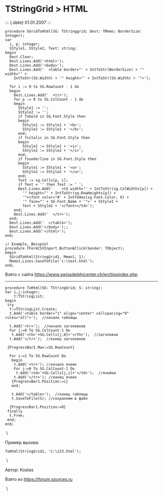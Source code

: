 TStringGrid \> HTML
===================

::: {.date}
01.01.2007
:::

    procedure SGridToHtml(SG: TStringgrid; Dest: TMemo; BorderSize: Integer);
    var 
      i, p: integer;
      SStyle1, SStyle2, Text: string;
    begin
      Dest.Clear;
      Dest.Lines.Add('<html>');
      Dest.Lines.Add('<body>');
      Dest.Lines.Add('  <table border="' + IntToStr(BorderSize) + '" width="' +
        IntToStr(SG.Width) + '" height="' + IntToStr(SG.Width) + '">');
     
      for i := 0 to SG.RowCount - 1 do
      begin
        Dest.Lines.Add('  <tr>');
        for p := 0 to SG.ColCount - 1 do
        begin
          SStyle1 := '';
          SStyle2 := '';
          if fsbold in SG.Font.Style then
          begin
            SStyle1 := SStyle1 + '<b>';
            SStyle2 := SStyle2 + '</b>';
          end;
          if fsitalic in SG.Font.Style then
          begin
            SStyle1 := SStyle1 + '<i>';
            SStyle2 := SStyle2 + '</i>';
          end;
          if fsunderline in SG.Font.Style then
          begin
            SStyle1 := SStyle1 + '<u>';
            SStyle2 := SStyle2 + '</u>';
          end;
          Text := sg.Cells[p, i];
          if Text = '' then Text := ' ';
          Dest.Lines.Add('    <td width="' + IntToStr(sg.ColWidths[p]) +
            '" height="' + IntToStr(sg.RowHeights[p]) +
            '"><font color="#' + IntToHex(sg.Font.Color, 6) +
            '" face="' + SG.Font.Name + '">' + SStyle1 +
            Text + SStyle2 + '</font></td>');
        end;
        Dest.Lines.Add('  </tr>');
      end;
      Dest.Lines.Add('  </table>');
      Dest.Lines.Add('</body>');;
      Dest.Lines.Add('</html>');
    end;
     
    // Example, Beispiel
    procedure TFormCSVInport.Button6Click(Sender: TObject);
    begin
      SGridToHtml(StringGrid1, Memo1, 1);
      Memo1.Lines.SaveToFile('c:\test.html');
    end;

Взято с сайта <https://www.swissdelphicenter.ch/en/tipsindex.php>

------------------------------------------------------------------------

    procedure ToHtml(SG: TStringGrid; S: string);
    Var i,j:integer;
        t:TStringList;
    begin
     try
      t:=TStringList.Create;
      t.Add('<table border="1" align="center" cellspacing="0" rules="all">');  //начало таблицы
     
      t.Add('<tr>');  //начало заголовков
      For j:=0 To SG.ColCount-1 Do
       t.Add('<th>'+SG.Cells[j,0]+'</th>');  //заголовки
      t.Add('</tr>');  //конец заголовков
     
     {ProgressBar1.Max:=SG.RowCount}
     
      For i:=1 To SG.RowCount Do
       begin
        t.Add('<tr>'); //начало ячеек
        For j:=0 To SG.ColCount-1 Do
         t.Add('<td>'+SG.Cells[j,i]+'</td>');  //ячейки
        t.Add('</tr>'); //конец ячеек
       {ProgressBar1.Position:=i}
       end;
     
       t.Add('</table>');  //конец таблицы
       t.SaveToFile(S); //сохраняем в файл
     
      {ProgressBar1.Position:=0}
     finally
      t.Free;
     end;
    end;

 \

Пример вызова:

    ToHtml(StringGrid1, 'C:\123.html');

 \

Автор: Kostas

Взято из <https://forum.sources.ru>

 \

 
